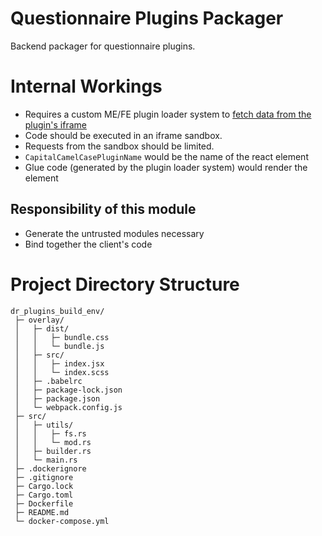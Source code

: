 # Questionnaire Plugins Packager
Backend packager for questionnaire plugins.

# Internal Workings
- Requires a custom ME/FE plugin loader system to [fetch data from the plugin's iframe](https://developer.mozilla.org/en-US/docs/Web/API/Window/postMessage)
- Code should be executed in an iframe sandbox.
- Requests from the sandbox should be limited.
- `CapitalCamelCasePluginName` would be the name of the react element
- Glue code (generated by the plugin loader system) would render the element

## Responsibility of this module
- Generate the untrusted modules necessary
- Bind together the client's code

# Project Directory Structure
```
dr_plugins_build_env/
 ├─ overlay/
 │   ├─ dist/
 │   │   ├─ bundle.css
 │   │   └─ bundle.js
 │   ├─ src/
 │   │   ├─ index.jsx
 │   │   └─ index.scss
 │   ├─ .babelrc
 │   ├─ package-lock.json
 │   ├─ package.json
 │   └─ webpack.config.js
 ├─ src/
 │   ├─ utils/
 │   │   ├─ fs.rs
 │   │   └─ mod.rs
 │   ├─ builder.rs
 │   └─ main.rs
 ├─ .dockerignore
 ├─ .gitignore
 ├─ Cargo.lock
 ├─ Cargo.toml
 ├─ Dockerfile
 ├─ README.md
 └─ docker-compose.yml
```
